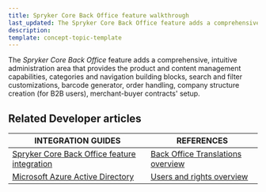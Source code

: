 ```yaml
---
title: Spryker Core Back Office feature walkthrough
last_updated: The Spryker Core Back Office feature adds a comprehensive, intuitive administration area
description:
template: concept-topic-template
---
```


The _Spryker Core Back Office_ feature adds a comprehensive, intuitive administration area that provides the product and content management capabilities, categories and navigation building blocks, search and filter customizations, barcode generator, order handling, company structure creation (for B2B users), merchant-buyer contracts' setup.

<!--
To learn more about the feature and to find out how end users use it, see [Spryker Core Back Office](/docs/scos/user/features/{{page.version}}/spryker-core-back-office/spryker-core-back-office.html) for business users.
-->


## Related Developer articles

|INTEGRATION GUIDES  | REFERENCES|
|---------|---------|
| [Spryker Core Back Office feature integration](/docs/scos/dev/migration-and-integration/{{page.version}}/feature-integration-guides/spryker-core-back-office-feature-integration.html)  | [Back Office Translations overview](/docs/scos/dev/feature-walkthroughs/{{page.version}}/spryker-core-back-office-feature-walkthrough/back-office-translations-overview.html) |
| [Microsoft Azure Active Directory](/docs/scos/dev/migration-and-integration/{{page.version}}/feature-integration-guides/microsoft-azure-active-directory.html)   | [Users and rights overview](/docs/scos/dev/feature-walkthroughs/{{page.version}}/spryker-core-back-office-feature-walkthrough/user-and-rights-overview.html)  |
